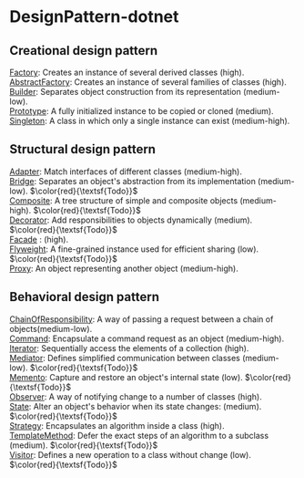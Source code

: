 # DesignPattern-dotnet
## Creational design pattern
[Factory](https://github.com/xulongjun/DesignPattern-Dotnet/blob/main/Creational/Factory/docs/README.md): Creates an instance of several derived classes (high). <br>
[AbstractFactory](https://github.com/xulongjun/DesignPattern-Dotnet/blob/main/Creational/AbstractFactory/docs/README.md): Creates an instance of several families of classes (high). <br>
[Builder](https://github.com/xulongjun/DesignPattern-Dotnet/blob/main/Creational/Builder/docs/README.md):  Separates object construction from its representation (medium-low).<br>
[Prototype](https://github.com/xulongjun/DesignPattern-Dotnet/blob/main/Creational/Prototype/docs/README.md):  A fully initialized instance to be copied or cloned (medium).<br>
[Singleton](https://github.com/xulongjun/DesignPattern-Dotnet/blob/main/Creational/Singleton/docs/README.md):  A class in which only a single instance can exist (medium-high).<br>

## Structural design pattern
[Adapter](https://github.com/xulongjun/DesignPattern-Dotnet/blob/main/Structural/Adapter/docs/README.md): Match interfaces of different classes (medium-high).<br> 
[Bridge](https://github.com/xulongjun/DesignPattern-Dotnet/blob/main/Structural/Bridge/docs/README.md): Separates an object's abstraction from its implementation (medium-low). $\color{red}{\textsf{Todo}}$<br>
[Composite](https://github.com/xulongjun/DesignPattern-Dotnet/blob/main/Structural/Composite/docs/README.md): A tree structure of simple and composite objects (medium-high). $\color{red}{\textsf{Todo}}$<br>
[Decorator](https://github.com/xulongjun/DesignPattern-Dotnet/blob/main/Structural/Decorator/docs/README.md): Add responsibilities to objects dynamically (medium). $\color{red}{\textsf{Todo}}$<br>
[Facade](https://github.com/xulongjun/DesignPattern-Dotnet/blob/main/Structural/Facade/docs/README.md) : (high).<br>
[Flyweight](https://github.com/xulongjun/DesignPattern-Dotnet/blob/main/Structural/Flyweight/docs/README.md): A fine-grained instance used for efficient sharing (low). $\color{red}{\textsf{Todo}}$<br>
[Proxy](https://github.com/xulongjun/DesignPattern-Dotnet/blob/main/Structural/Proxy/docs/README.md): An object representing another object (medium-high). <br>

## Behavioral design pattern
[ChainOfResponsibility](https://github.com/xulongjun/DesignPattern-Dotnet/blob/main/Behavioral/ChainOfResponsibility/docs/README.md): A way of passing a request between a chain of objects(medium-low). <br>
[Command](https://github.com/xulongjun/DesignPattern-Dotnet/blob/main/Behavioral/Command/docs/README.md): Encapsulate a command request as an object (medium-high). <br>
[Iterator](https://github.com/xulongjun/DesignPattern-Dotnet/blob/main/Behavioral/Iterator/docs/README.md): Sequentially access the elements of a collection (high).<br>
[Mediator](https://github.com/xulongjun/DesignPattern-Dotnet/blob/main/Behavioral/Mediator/docs/README.md): Defines simplified communication between classes (medium-low). $\color{red}{\textsf{Todo}}$<br>
[Memento](https://github.com/xulongjun/DesignPattern-Dotnet/blob/main/Behavioral/Memento/docs/README.md): Capture and restore an object's internal state (low). $\color{red}{\textsf{Todo}}$<br>
[Observer](https://github.com/xulongjun/DesignPattern-Dotnet/blob/main/Behavioral/Observer/docs/README.md): A way of notifying change to a number of classes (high).<br>
[State](https://github.com/xulongjun/DesignPattern-Dotnet/blob/main/Behavioral/State/docs/README.md): Alter an object's behavior when its state changes: (medium). $\color{red}{\textsf{Todo}}$<br>
[Strategy](https://github.com/xulongjun/DesignPattern-Dotnet/blob/main/Behavioral/Strategy/docs/README.md): Encapsulates an algorithm inside a class (high). <br>
[TemplateMethod](https://github.com/xulongjun/DesignPattern-Dotnet/blob/main/Behavioral/TemplateMethod/docs/README.md): Defer the exact steps of an algorithm to a subclass (medium). $\color{red}{\textsf{Todo}}$<br>
[Visitor](https://github.com/xulongjun/DesignPattern-Dotnet/blob/main/Behavioral/Visitor/docs/README.md): Defines a new operation to a class without change (low). $\color{red}{\textsf{Todo}}$<br>
